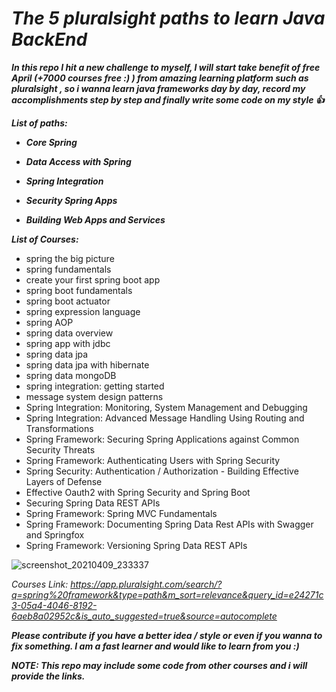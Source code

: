 # **_The 5 pluralsight paths to learn Java BackEnd_**

_**In this repo I hit a new challenge to myself, I will start take benefit of free April (+7000 courses free :) ) from amazing learning platform such as pluralsight , so i wanna learn java frameworks day by day, record my accomplishments step by step and finally write some code on my style :+1:**_  

**_List of paths:_**

- **_Core Spring_**

- **_Data Access with Spring_**


- **_Spring Integration_**


- **_Security Spring Apps_**


- **_Building Web Apps and Services_**

**_List of Courses:_**

- spring the big picture
- spring fundamentals
- create your first spring boot app
- spring boot fundamentals
- spring boot actuator
- spring expression language
- spring AOP
- spring data overview
- spring app with jdbc
- spring data jpa
- spring data jpa with hibernate
- spring data mongoDB
- spring integration: getting started
- message system design patterns
- Spring Integration: Monitoring, System Management and Debugging
- Spring Integration: Advanced Message Handling Using Routing and Transformations
- Spring Framework: Securing Spring Applications against Common Security Threats
- Spring Framework: Authenticating Users with Spring Security
- Spring Security: Authentication / Authorization - Building Effective Layers of Defense
- Effective Oauth2 with Spring Security and Spring Boot
- Securing Spring Data REST APIs
- Spring Framework: Spring MVC Fundamentals
- Spring Framework: Documenting Spring Data Rest APIs with Swagger and Springfox
- Spring Framework: Versioning Spring Data REST APIs

![screenshot_20210409_233337](https://user-images.githubusercontent.com/47748059/114244425-b8d05980-998e-11eb-9036-fa2d6c258e90.png)


_Courses Link: https://app.pluralsight.com/search/?q=spring%20framework&type=path&m_sort=relevance&query_id=e24271c3-05a4-4046-8192-6aeb8a02952c&is_auto_suggested=true&source=autocomplete_

**_Please contribute if you have a better idea / style or even if you wanna to fix something. I am a fast learner and would like to learn from you :)_**

**_NOTE: This repo may include some code from other courses and i will provide the links._**



